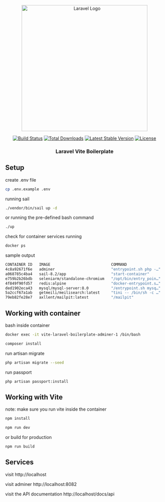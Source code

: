 <p align="center"><a href="https://laravel.com" target="_blank"><img src="https://raw.githubusercontent.com/laravel/art/master/logo-lockup/5%20SVG/2%20CMYK/1%20Full%20Color/laravel-logolockup-cmyk-red.svg" width="400" alt="Laravel Logo"></a></p>

<p align="center">
<a href="https://github.com/laravel/framework/actions"><img src="https://github.com/laravel/framework/workflows/tests/badge.svg" alt="Build Status"></a>
<a href="https://packagist.org/packages/laravel/framework"><img src="https://img.shields.io/packagist/dt/laravel/framework" alt="Total Downloads"></a>
<a href="https://packagist.org/packages/laravel/framework"><img src="https://img.shields.io/packagist/v/laravel/framework" alt="Latest Stable Version"></a>
<a href="https://packagist.org/packages/laravel/framework"><img src="https://img.shields.io/packagist/l/laravel/framework" alt="License"></a>
</p>

<div align="center">
    <h3>Laravel Vite Boilerplate</h3>
</div>

## Setup

create .env file

```bash
cp .env.example .env
```

running sail

```bash
./vendor/bin/sail up -d
```

or running the pre-defined bash command

```bash
./up
```

check for container services running

```bash
docker ps
```

sample output

```bash
CONTAINER ID   IMAGE                           COMMAND                  CREATED          STATUS                    PORTS                                                  NAMES
4c8a92671f6e   adminer                         "entrypoint.sh php -…"   15 minutes ago   Up 15 minutes             0.0.0.0:8082->8080/tcp                                 vite-laravel-boilerplate-adminer-1
a068785c4ba4   sail-8.2/app                    "start-container"        20 hours ago     Up 15 minutes             0.0.0.0:80->80/tcp, 0.0.0.0:5173->5173/tcp, 8000/tcp   vite-laravel-boilerplate-laravel.test-1
e759b2b26bdb   seleniarm/standalone-chromium   "/opt/bin/entry_poin…"   20 hours ago     Up 15 minutes             4444/tcp, 5900/tcp                                     vite-laravel-boilerplate-selenium-1
4f849f90fd57   redis:alpine                    "docker-entrypoint.s…"   20 hours ago     Up 15 minutes (healthy)   0.0.0.0:6379->6379/tcp                                 vite-laravel-boilerplate-redis-1
ded1902eca43   mysql/mysql-server:8.0          "/entrypoint.sh mysq…"   20 hours ago     Up 15 minutes (healthy)   0.0.0.0:3306->3306/tcp, 33060-33061/tcp                vite-laravel-boilerplate-mysql-1
5a2ccf67a1ab   getmeili/meilisearch:latest     "tini -- /bin/sh -c …"   20 hours ago     Up 15 minutes (healthy)   0.0.0.0:7700->7700/tcp                                 vite-laravel-boilerplate-meilisearch-1
79eb82fe28e7   axllent/mailpit:latest          "/mailpit"               20 hours ago     Up 15 minutes             0.0.0.0:1025->1025/tcp, 0.0.0.0:8025->8025/tcp         vite-laravel-boilerplate-mailpit-
```

## Working with container

bash inside container

```bash
docker exec -it vite-laravel-boilerplate-adminer-1 /bin/bash
```

```bash
composer install
```

run artisan migrate

```bash
php artisan migrate --seed
```

run passport

```bash
php artisan passport:install
```

## Working with Vite

note: make sure you run vite inside the container

```bash
npm install
```

```bash
npm run dev
```

or build for production

```bash
npm run build
```

## Services

visit http://localhost

visit adminer http://localhost:8082

visit the API documentation http://localhost/docs/api
